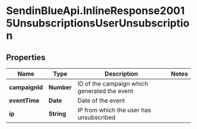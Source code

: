 # SendinBlueApi.InlineResponse20015UnsubscriptionsUserUnsubscription

## Properties
Name | Type | Description | Notes
------------ | ------------- | ------------- | -------------
**campaignId** | **Number** | ID of the campaign which generated the event | 
**eventTime** | **Date** | Date of the event | 
**ip** | **String** | IP from which the user has unsubscribed | 


